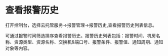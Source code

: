 # 查看报警历史
打开控制台，选择云托管服务->报警管理->报警历史,查看报警历史列表信息。

可通过报警时间筛选排序查看报警历史。报警历史列表包括：报警时间、机房名称、资源类型、资源名称、交换机&端口号、报警条件、报警值、通知周期、通知对象等内容。
